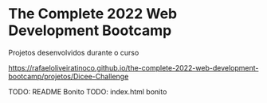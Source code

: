 # The Complete 2022 Web Development Bootcamp
Projetos desenvolvidos durante o curso

https://rafaeloliveiratinoco.github.io/the-complete-2022-web-development-bootcamp/projetos/Dicee-Challenge

TODO: README Bonito
TODO: index.html bonito
